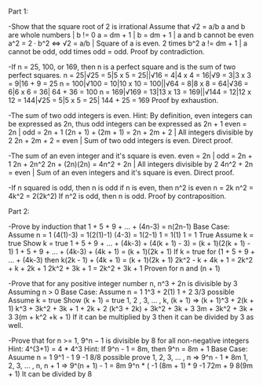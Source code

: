 Part 1:

-Show that the square root of 2 is irrational
Assume that √2 = a/b
a and b are whole numbers | b != 0
a = dm + 1 | b = dm + 1 | a and b cannot be even
a^2 = 2 · b^2 <=> √2 = a/b | Square of a is even. 2 times b^2
a != dm + 1 | a cannot be odd, odd times odd = odd.
Proof by contradiction.

-If n = 25, 100, or 169, then n is a perfect square and is the sum of two perfect squares.
n = 25|√25 = 5|5 x 5 = 25||√16 = 4|4 x 4 = 16|√9 = 3|3 x 3 = 9|16 + 9 = 25
n = 100|√100 = 10|10 x 10 = 100||√64 = 8|8 x 8 = 64|√36 = 6|6 x 6 = 36| 64 + 36 = 100
n = 169|√169 = 13|13 x 13 = 169||√144 = 12|12 x 12 = 144|√25 = 5|5 x 5 = 25| 144 + 25 = 169
Proof by exhaustion.

-The sum of two odd integers is even.
  Hint: By definition, even integers can be expressed as 2n,
  thus odd integers can be expressed as 2n + 1
even = 2n | odd = 2n + 1
(2n + 1) + (2m + 1) = 2n + 2m + 2 | All integers divisible by 2
2n + 2m + 2 = even | Sum of two odd integers is even.
Direct proof.

-The sum of an even integer and it's square is even.
even = 2n | odd = 2n + 1
2n + 2n^2
2n + (2n)(2n) = 4n^2 + 2n | All integers divisible by 2
4n^2 + 2n = even | Sum of an even integers and it's square is even.
Direct proof.

-If n squared is odd, then n is odd
if n is even, then n^2 is even
n = 2k
n^2 = 4k^2 = 2(2k^2)
If n^2 is odd, then n is odd.
Proof by contraposition.

Part 2:

-Prove by induction that 1 + 5 + 9 + ... + (4n-3) = n(2n-1)
Base Case: Assume n = 1
(4(1)-3) = 1(2(1)-1)
(4-3) = 1(2-1)
1 = 1(1)
1 = 1
True
Assume k = true
Show k = true
1 + 5 + 9 + ... + (4k-3) + (4(k + 1) - 3) = (k + 1)(2(k + 1) - 1)
1 + 5 + 9 + ... + (4k-3) + (4k + 1) = (k + 1)(2k + 1)
If k = true for (1 + 5 + 9 + ... + (4k-3) then
k(2k - 1) + (4k + 1) = (k + 1)(2k + 1)
2k^2 - k + 4k + 1 = 2k^2 + k + 2k + 1
2k^2 + 3k + 1 = 2k^2 + 3k + 1
Proven for n and (n + 1)

-Prove that for any positive integer number n, n^3 + 2n is divisible by 3
Assuming n > 0
Base Case: Assume n = 1
1^3 + 2(1)
1 + 2
3/3 possible
Assume k = true
Show (k + 1) = true
1, 2 , 3, ... , k, (k + 1) => (k + 1)^3 + 2(k + 1)
k^3 + 3k^2 + 3k + 1 + 2k + 2
(k^3 + 2k) + 3k^2 + 3k + 3
3m + 3k^2 + 3k + 3
3(m + k^2 +k + 1)
If it can be multiplied by 3 then it can be divided by 3 as well.

-Prove that for n >= 1, 9^n − 1 is divisible by 8 for all non-negative integers Hint: 4^(3+1) = 4 * 4^3 Hint: If 9^n - 1 = 8m, then 9^n = 8m + 1
Base Case: Asuume n = 1
9^1 - 1
9 -1
8/8 possible
prove 1, 2, 3, ... , n => 9^n - 1 * 8m
1, 2, 3, ... , n, n + 1 => 9^(n + 1) - 1 = 8m
9^n * ( -1
(8m + 1) * 9 -1
72m + 9
8(9m + 1)
It can be divided by 8

